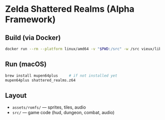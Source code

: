 # Zelda Shattered Realms (Alpha Framework)

## Build (via Docker)
```bash
docker run --rm --platform linux/amd64 -v "$PWD:/src" -w /src vieux/libdragon make clean all
```

## Run (macOS)
```bash
brew install mupen64plus     # if not installed yet
mupen64plus shattered_realms.z64
```

## Layout
- `assets/romfs/` — sprites, tiles, audio
- `src/` — game code (hud, dungeon, combat, audio)
